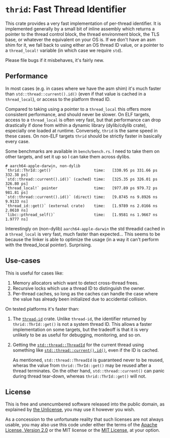 # `thrid`: Fast Thread Identifier

This crate provides a very fast implementation of per-thread identifier. It is implemented generally by a small bit of inline assembly which returns a pointer to the thread control block, the thread environment block, the TLS base, or whatever the equivalent on your OS is. If we don't have an asm shim for it, we fall back to using either an OS thread ID value, or a pointer to a `thread_local!` variable (in which case we require `std`).

Please file bugs if it misbehaves, it's fairly new.

## Performance

In most cases (e.g. in cases where we have the asm shim) it's much faster than `std::thread::current().id()` (even if that value is cached in a `thread_local`), or access to the platform thread ID.

Compared to taking using a pointer to a `thread_local` this offers more consistent performance, and should never be slower. On ELF targets, access to a `thread_local` is often very fast, but that performance can drop drastically if done from within a dynamic library (dylib/cdylib crate), especially one loaded at runtime. Conversely, `thrid` is the same speed in these cases. On non-ELF targets `thrid` should be strictly faster in basically every case.

Some benchmarks are available in `bench/bench.rs`. I need to take them on other targets, and set it up so I can take them across dylibs.

```
# aarch64-apple-darwin, non-dylib
`thrid::ThrId::get()`                  time:   [330.95 ps 331.66 ps 332.38 ps]
`std::thread::current().id()` (cached) time:   [325.35 ps 326.01 ps 326.80 ps]
`thread_local!` pointer                time:   [977.89 ps 979.72 ps 981.81 ps]
`std::thread::current().id()` (direct) time:   [9.8745 ns 9.8926 ns 9.9133 ns]
`thread_id::get()` (external crate)    time:   [1.9789 ns 2.0166 ns 2.0610 ns]
`libc::pthread_self()`                 time:   [1.9581 ns 1.9667 ns 1.9777 ns]
```

Interestingly on (non-dylib) `aarch64-apple-darwin` the std threadid cached in a
`thread_local` is very fast, much faster than expected... This seems to be
because the linker is able to optimize the usage (in a way it can't perform with
the thread_local pointer). Surprising.

## Use-cases

This is useful for cases like:

1. Memory allocators which want to detect cross-thread frees.
2. Recursive locks which use a thread ID to distinguish the owner.
3. Per-thread caches, so long as the caches can handle the case where the value has already been initialized due to accidental collision.

On tested platforms it's faster than:

1. The [`thread-id`](https://crates.io/crates/thread-id) crate. Unlike `thread-id`, the identifier returned by `thrid::ThrId::get()` is not a system thread ID. This allows a faster implementation on some targets, but the tradeoff is that it is very unlikely to be as useful for debugging, monitoring, and so on.

2. Getting the [`std::thread::ThreadId`](https://doc.rust-lang.org/nightly/std/thread/struct.ThreadId.html) for the current thread using something like [`std::thread::current().id()`](https://doc.rust-lang.org/nightly/std/thread/struct.Thread.html#method.id), even if the ID is cached.

    As mentioned, `std::thread::ThreadId` is guaranteed never to be reused, wheras the value from `thrid::ThrId::get()` may be reused after a thread terminates. On the other hand, `std::thread::current()` can panic during thread tear-down, whereas `thrid::ThrId::get()` will not.

## License

This is free and unencumbered software released into the public domain, as explained by [the Unlicense](./UNLICENSE), you may use it however you wish.

As a concession to the unfortunate reality that such licenses are not always usable, you may also use this code under either the terms of the [Apache License, Version 2.0](./LICENSE-APACHE) or the MIT license or the [MIT License](./LICENSE-MIT), at your option.
